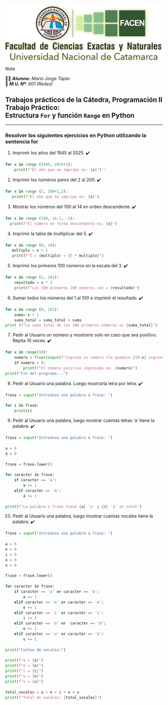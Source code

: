 ![ ](FACEN.png)

> [!NOTE]
>:man_student: _**Alumno:**_ _Mario Jorge Tapia_ <br/> :memo: _**M.U. Nº**_: _601 (Redes)_


## Trabajos prácticos de la Cátedra, Programación II Trabajo Práctico:<br/>Estructura `For` y función `Range` en Python
---
### Resolver los siguientes ejercicios en Python utilizando la sentencia for

1. Imprimir los años del 1945 al 2025. :heavy_check_mark:

```python
for x in range (1945, 2025+1):
    print(f"El año que se impripe es: {x}")''
```
2. Imprimir los números pares del 2 al 200. :heavy_check_mark:

```python
for x in range (2, 200+1,2):
   print(f"El año que se impripe es: {x}")
```    
3. Mostrar los números del 100 al 14 en orden descendente. :heavy_check_mark:

```python
for x in range (100, 14-1, -1):
  print(f"El número en forma descendente es: {x}")
```
4. Imprimir la tabla de multiplicar del 5. :heavy_check_mark:
```python
for x in range (0, 10):
   multiplo = x + 1
   print(f"5 x {multiplo} = {5 * multiplo}")
```
5. Imprimir los primeros 100 números en la escala del 3. :heavy_check_mark:

```python
for x in range (1, 101):
    resultado = x * 3
    print(f"Los 100 primeros 100 números son = {resultado}")
```
6. Sumar todos los números del 1 al 100 e imprimir el resultado. :heavy_check_mark:

```python
for x in range (0, 101):
    suma= x + 1
    suma_total = suma_total + suma
print (f"La suma total de los 100 primeros números es {suma_total}")
```
7. Pedir al Usuario un número y mostrarlo solo en caso que sea positivo. Repita 10 veces. :heavy_check_mark:
```python
for x in range(10):
    numero = float(input(f"Ingrese un número (le queda/n {10-x} ingreso/s): "))
    if numero > 0:
        print(f"El número positivo ingresado es: {numero}")
print("Fin del programa...")
```
8. Pedir al Usuario una palabra. Luego mostrarla letra por letra. :heavy_check_mark:
```python
frase = input("Introduce una palabra o frase: ")

for i in frase:
    print(i)
```
9. Pedir al Usuario una palabra, luego mostrar cuántas letras ‘a’ tiene la palabra. :heavy_check_mark:
```python
frase = input("Introduce una palabra o frase: ")

a = 0
á = 0

frase = frase.lower()

for caracter in frase:
    if caracter == 'a':
        a += 1
    elif caracter == 'á':
        á += 1
            
print(f"La palabra o frase tiene {a} 'a' y {á} 'á' en total")

```
10. Pedir al Usuario una palabra, luego mostrar cuántas vocales tiene la palabra. :heavy_check_mark:
```python
frase = input("Introduce una palabra o frase: ")

a = 0
e = 0
i = 0
o = 0
u = 0

frase = frase.lower()

for caracter in frase:
    if caracter == 'a' or caracter == 'á':
        a += 1
    elif caracter == 'e' or caracter == 'é':
        e += 1
    elif caracter == 'i' or caracter == 'í':
        i += 1
    elif caracter == 'o' or  caracter == 'ó':
        o += 1
    elif caracter == 'u' or caracter == 'ú':
        u += 1

print("Conteo de vocales:")

print(f"a = {a}")
print(f"e = {e}")
print(f"i = {i}")
print(f"o = {o}")
print(f"u = {u}")

total_vocales = a + e + i + o + u
print(f"Total de vocales: {total_vocales}")
```
